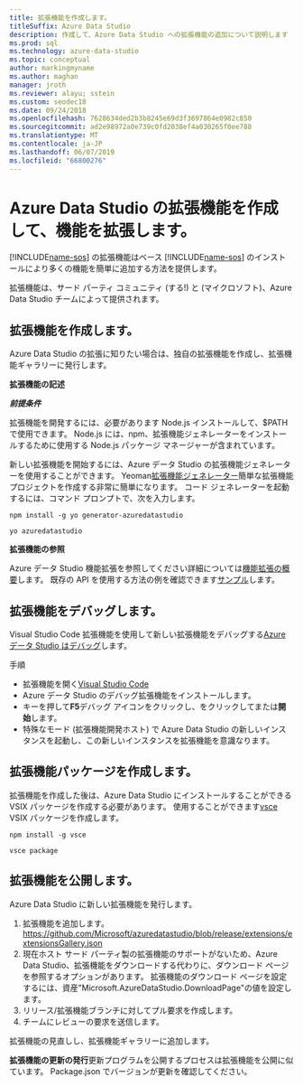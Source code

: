 ```yaml
---
title: 拡張機能を作成します。
titleSuffix: Azure Data Studio
description: 作成して、Azure Data Studio への拡張機能の追加について説明します
ms.prod: sql
ms.technology: azure-data-studio
ms.topic: conceptual
author: markingmyname
ms.author: maghan
manager: jroth
ms.reviewer: alayu; sstein
ms.custom: seodec18
ms.date: 09/24/2018
ms.openlocfilehash: 7628634ded2b3b8245e69d3f3697864e0982c850
ms.sourcegitcommit: ad2e98972a0e739c0fd2038ef4a030265f0ee788
ms.translationtype: MT
ms.contentlocale: ja-JP
ms.lasthandoff: 06/07/2019
ms.locfileid: "66800276"
---
```

# <a name="extend-the-functionality-by-creating-azure-data-studio-extensions"></a>Azure Data Studio の拡張機能を作成して、機能を拡張します。

[!INCLUDE[name-sos](../includes/name-sos-short.md)] の拡張機能はベース [!INCLUDE[name-sos](../includes/name-sos-short.md)] のインストールにより多くの機能を簡単に追加する方法を提供します。

拡張機能は、サード パーティ コミュニティ (する!) と (マイクロソフト)、Azure Data Studio チームによって提供されます。


## <a name="author-an-extension"></a>拡張機能を作成します。

Azure Data Studio の拡張に知りたい場合は、独自の拡張機能を作成し、拡張機能ギャラリーに発行します。

**拡張機能の記述**

***前提条件***

拡張機能を開発するには、必要があります Node.js インストールして、$PATH で使用できます。 Node.js には、npm、拡張機能ジェネレーターをインストールするために使用する Node.js パッケージ マネージャーが含まれています。

新しい拡張機能を開始するには、Azure データ Studio の拡張機能ジェネレーターを使用することができます。 Yeoman[拡張機能ジェネレーター](https://www.npmjs.com/package/generator-azuredatastudio)簡単な拡張機能プロジェクトを作成する非常に簡単になります。 コード ジェネレーターを起動するには、コマンド プロンプトで、次を入力します。

`npm install -g yo generator-azuredatastudio`

`yo azuredatastudio`


**拡張機能の参照**

Azure データ Studio 機能拡張を参照してください詳細については[機能拡張の概要](extensibility.md)します。 既存の API を使用する方法の例を確認できます[サンプル](https://github.com/Microsoft/azuredatastudio/tree/master/samples)します。


## <a name="debug-an-extension"></a>拡張機能をデバッグします。

Visual Studio Code 拡張機能を使用して新しい拡張機能をデバッグする[Azure データ Studio はデバッグ](https://github.com/kevcunnane/sqlops-debug)します。

手順
- 拡張機能を開く[Visual Studio Code](https://code.visualstudio.com/)
- Azure データ Studio のデバッグ拡張機能をインストールします。
- キーを押して**F5**デバッグ アイコンをクリックし、をクリックしてまたは**開始**します。
- 特殊なモード (拡張機能開発ホスト) で Azure Data Studio の新しいインスタンスを起動し、この新しいインスタンスを拡張機能を意識なります。


## <a name="create-an-extension-package"></a>拡張機能パッケージを作成します。

拡張機能を作成した後は、Azure Data Studio にインストールすることができる VSIX パッケージを作成する必要があります。 使用することができます[vsce](https://github.com/Microsoft/vscode-vsce) VSIX パッケージを作成します。

`npm install -g vsce`

`vsce package`


## <a name="publish-an-extension"></a>拡張機能を公開します。

Azure Data Studio に新しい拡張機能を発行します。

1. 拡張機能を追加します。 https://github.com/Microsoft/azuredatastudio/blob/release/extensions/extensionsGallery.json
2. 現在ホスト サード パーティ製の拡張機能のサポートがないため、Azure Data Studio、拡張機能をダウンロードする代わりに、ダウンロード ページを参照するオプションがあります。 拡張機能のダウンロード ページを設定するには、資産"Microsoft.AzureDataStudio.DownloadPage"の値を設定します。
3. リリース/拡張機能ブランチに対してプル要求を作成します。
4. チームにレビューの要求を送信します。

拡張機能の見直しし、拡張機能ギャラリーに追加します。

**拡張機能の更新の発行**更新プログラムを公開するプロセスは拡張機能を公開に似ています。 Package.json でバージョンが更新を確認してください。
